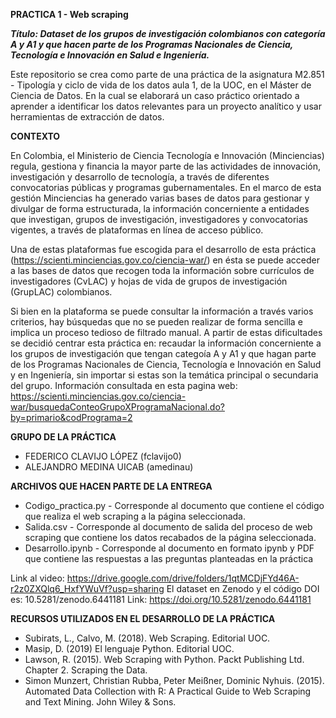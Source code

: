 **PRACTICA 1 - Web scraping**

***Título: Dataset de los grupos de investigación colombianos con categoría A y A1 y que hacen parte de los Programas Nacionales de Ciencia, Tecnología e Innovación en Salud e Ingeniería.***

Este repositorio se crea como parte de una práctica de la asignatura M2.851 - Tipología y ciclo de vida de los datos aula 1, de la UOC, en el Máster de Ciencia de Datos. En la cual se elaborará un caso práctico orientado a aprender a identificar los datos relevantes para un proyecto analítico y usar herramientas de extracción de datos.

**CONTEXTO**

En Colombia, el Ministerio de Ciencia Tecnología e Innovación (Minciencias) regula, gestiona y financia la mayor parte de las actividades de innovación, investigación y desarrollo de tecnología, a través de diferentes convocatorias públicas y programas gubernamentales. En el marco de esta gestión Minciencias ha generado varias bases de datos para gestionar y divulgar de forma estructurada, la información concerniente a entidades que investigan, grupos de investigación, investigadores y convocatorias vigentes, a través de plataformas en línea de acceso público.

Una de estas plataformas fue escogida para el desarrollo de esta práctica (https://scienti.minciencias.gov.co/ciencia-war/) en ésta se puede acceder a las bases de datos que recogen toda la información sobre currículos de investigadores (CvLAC) y hojas de vida de grupos de investigación (GrupLAC) colombianos.

Si bien en la plataforma se puede consultar la información a través varios criterios, hay búsquedas que no se pueden realizar de forma sencilla e implica un proceso tedioso de filtrado manual. A partir de estas dificultades se decidió centrar esta práctica en: recaudar la información concerniente a los grupos de investigación que tengan categoía A y A1 y que hagan parte de los Programas Nacionales de Ciencia, Tecnología e Innovación en Salud y en Ingeniería, sin importar si estas son la temática principal o secundaria del grupo. Información consultada en esta pagina web: https://scienti.minciencias.gov.co/ciencia-war/busquedaConteoGrupoXProgramaNacional.do?by=primario&codPrograma=2

**GRUPO DE LA PRÁCTICA**
- FEDERICO CLAVIJO LÓPEZ (fclavijo0)
- ALEJANDRO MEDINA UICAB (amedinau)

**ARCHIVOS QUE HACEN PARTE DE LA ENTREGA**
- Codigo_practica.py - Corresponde al documento que contiene el código que realiza el web scraping a la página seleccionada.
- Salida.csv - Corresponde al documento de salida del proceso de web scraping que contiene los datos recabados de la página seleccionada.
- Desarrollo.ipynb - Corresponde al documento en formato ipynb y PDF que contiene las respuestas a las preguntas planteadas en la práctica 

Link al video: https://drive.google.com/drive/folders/1qtMCDjFYd46A-r2z0ZXQlq6_HxfYWuVf?usp=sharing
El dataset en Zenodo y el código DOI es: 10.5281/zenodo.6441181 Link: https://doi.org/10.5281/zenodo.6441181

**RECURSOS UTILIZADOS EN EL DESARROLLO DE LA PRÁCTICA**
- Subirats, L., Calvo, M. (2018). Web Scraping. Editorial UOC.
- Masip, D. (2019) El lenguaje Python. Editorial UOC.
- Lawson, R. (2015). Web Scraping with Python. Packt Publishing Ltd. Chapter 2. Scraping the Data.
- Simon Munzert, Christian Rubba, Peter Meißner, Dominic Nyhuis. (2015). Automated Data Collection with R: A Practical Guide to Web Scraping and Text Mining. John Wiley & Sons.
